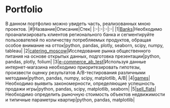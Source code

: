 # Portfolio #
В данном портфолио можно увидеть часть, реализованных мною проектов.
|#|Название|Описание|Стек|
|:-|:-|:-|:-|
|1|[Banks](https://github.com/vkharitonov19/Portfolio/tree/main/banks)|Необходимо проанализировать клиентов регионального банка и сегментируйте пользователей по количеству потребляемых продуктов, обращая особое внимание на отток|python, pandas, plotly, seaborn, scipy, numpy, tableau|
|2|[catering_moscow](https://github.com/vkharitonov19/Portfolio/tree/main/catering_moscow)|Исследование рынка общественного питания на основе открытых данных, подготовка презентации|python, pandas, plotly, folium|
|3|[e-commerce_ab_test](https://github.com/vkharitonov19/Portfolio/blob/main/e-commerce_ab_test/README.md)|Используя данные интернет-магазина необходимо приоритезировать гипотезы, произвести оценку результатов A/B-тестирования различными методами|python, pandas, numpy, scipy, matplotlib, A/B|
|4|[games](https://github.com/vkharitonov19/Portfolio/tree/main/games)|Необходимо выявить закономерности, определяющие успешность продажи игры|python, pandas, scipy, matplotlib, seaborn|
|5|[sell_flats](https://github.com/vkharitonov19/Portfolio/tree/main/sell_flats)|Необходимо определить рыночную стоимость объектов недвижимости и типичные параметры квартир|python, pandas, matplotlib|
